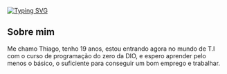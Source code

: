 [![Typing SVG](https://readme-typing-svg.herokuapp.com?font=Press+Start+2P&size=24&pause=1000&color=00D800&vCenter=true&random=false&width=435&lines=HELLO%2C+WORLD!++%3D%5D)](https://git.io/typing-svg)


## Sobre mim

Me chamo Thiago, tenho 19 anos, estou entrando agora no mundo de T.I com o curso de programação do zero da DIO, e espero aprender pelo menos o básico, o suficiente para conseguir um bom emprego e trabalhar.